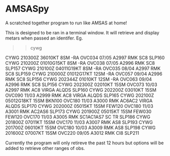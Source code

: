# AMSASpy
A scratched together program to run like AMSAS at home! 


This is designed to be ran in a terminal window. It will retrieve and display metars when passed an identifer. Eg.


>> cywg

CYWG 210300Z 36010KT 8SM -RA OVC034 07/05 A2997 RMK SC8 SLP160
CYWG 210200Z 01010G15KT 8SM -RA OVC038 07/05 A2996 RMK SC8 SLP157
CYWG 210100Z 04011G19KT 8SM -RA OVC035 08/04 A2997 RMK SC8 SLP159
CYWG 210000Z 01012G17KT 12SM -RA OVC057 09/04 A2996 RMK SC8 SLP156
CYWG 202344Z 01010KT 12SM -RA OVC063 09/04 A2996 RMK SC8 SLP156
CYWG 202300Z 02010KT 15SM OVC073 10/03 A2997 RMK AC8 VIRGA ALQDS SLP160
CYWG 202200Z 03010KT 15SM OVC090 11/03 A2999 RMK AC8 VIRGA ALQDS SLP165
CYWG 202100Z 05012G18KT 15SM BKN100 OVC180 11/03 A3000 RMK AC6AC2 VIRGA ALQDS SLP170
CYWG 202000Z 05015KT 15SM FEW120 OVC180 11/03 A3001 RMK AC2AS6 SLP173
CYWG 201900Z 05015KT 15SM FEW030 FEW120 OVC170 11/03 A3005 RMK SC1AC1AS7 SC TR SLP186
CYWG 201800Z 07011KT 15SM OVC170 11/03 A3007 RMK AS8 SLP193
CYWG 201700Z 06010KT 15SM OVC180 10/03 A3009 RMK AS8 SLP198
CYWG 201600Z 07007KT 15SM OVC220 09/05 A3012 RMK CI8 SLP211

>>



Currently the program will only retireve the past 12 hours but options will be added to retrieve other ranges of obs. 
